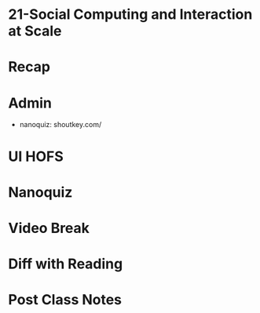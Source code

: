 # 21-Social Computing and Interaction at Scale


# Recap

# Admin
- nanoquiz: shoutkey.com/



# UI HOFS


# Nanoquiz


#

# Video Break


#


# Diff with Reading


# Post Class Notes



